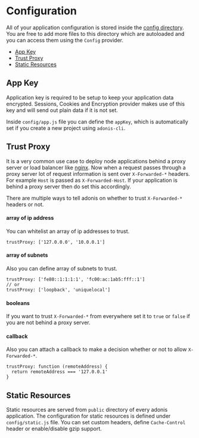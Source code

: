 # Configuration

All of your application configuration is stored inside the [config directory](https://github.com/adonisjs/adonis-app/tree/master/config). You are free to add more files to this directory which are autoloaded and you can access them using the `Config` provider.

- [App Key](#app-key)
- [Trust Proxy](#trust-proxy)
- [Static Resources](#static-resources)

## App Key

Application key is required to be setup to keep your application data encrypted. Sessions, Cookies and Encryption provider makes use of this key and will send out plain data if it is not set.

Inside `config/app.js` file you can define the `appKey`, which is automatically set if you create a new project using `adonis-cli`.

## Trust Proxy

It is a very common use case to deploy node applications behind a proxy server or load balancer like [nginx](http://nginx.org/). Now when a request passes through a proxy server lot of request information is sent over `X-Forwarded-*` headers. For example `Host` is passed as `X-Forwarded-Host`. If your application is behind a proxy server then do set this accordingly.

There are multiple ways to tell adonis on whether to trust `X-Forwarded-*` headers or not.

#### array of ip address
You can whitelist an array of ip addresses to trust.

```javascript,line-numbers
trustProxy: ['127.0.0.0', '10.0.0.1']
```

#### array of subnets
Also you can define array of subnets to trust.

```javascript,line-numbers
trustProxy: ['fe80::1:1:1:1', 'fc00:ac:1ab5:fff::1']
// or
trustProxy: ['loopback', 'uniquelocal']
```

#### booleans
If you want to trust `X-Forwarded-*` from everywhere set it to `true` or `false` if you are not behind a proxy server.

#### callback
Also you can attach a callback to make a decision whether or not to allow `X-Forwarded-*`.

```javascript,line-numbers
trustProxy: function (remoteAddress) {
  return remoteAddress === '127.0.0.1'
}
```

## Static Resources

Static resources are served from `public` directory of every adonis application. The configuration for static resources is defined under `config/static.js` file. You can set custom headers, define `Cache-Control` header or enable/disable gzip support.
